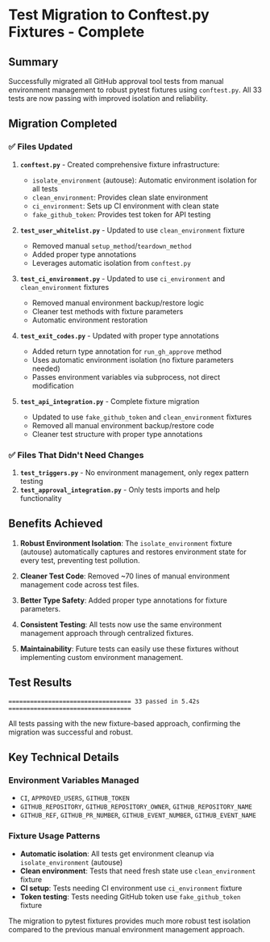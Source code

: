 # Test Migration to Conftest.py Fixtures - Complete

## Summary
Successfully migrated all GitHub approval tool tests from manual environment management to robust pytest fixtures using `conftest.py`. All 33 tests are now passing with improved isolation and reliability.

## Migration Completed

### ✅ Files Updated
1. **`conftest.py`** - Created comprehensive fixture infrastructure:
   - `isolate_environment` (autouse): Automatic environment isolation for all tests
   - `clean_environment`: Provides clean slate environment
   - `ci_environment`: Sets up CI environment with clean state
   - `fake_github_token`: Provides test token for API testing

2. **`test_user_whitelist.py`** - Updated to use `clean_environment` fixture
   - Removed manual `setup_method`/`teardown_method`
   - Added proper type annotations
   - Leverages automatic isolation from `conftest.py`

3. **`test_ci_environment.py`** - Updated to use `ci_environment` and `clean_environment` fixtures
   - Removed manual environment backup/restore logic
   - Cleaner test methods with fixture parameters
   - Automatic environment restoration

4. **`test_exit_codes.py`** - Updated with proper type annotations
   - Added return type annotation for `run_gh_approve` method
   - Uses automatic environment isolation (no fixture parameters needed)
   - Passes environment variables via subprocess, not direct modification

5. **`test_api_integration.py`** - Complete fixture migration
   - Updated to use `fake_github_token` and `clean_environment` fixtures
   - Removed all manual environment backup/restore code
   - Cleaner test structure with proper type annotations

### ✅ Files That Didn't Need Changes
1. **`test_triggers.py`** - No environment management, only regex pattern testing
2. **`test_approval_integration.py`** - Only tests imports and help functionality

## Benefits Achieved

1. **Robust Environment Isolation**: The `isolate_environment` fixture (autouse) automatically captures and restores environment state for every test, preventing test pollution.

2. **Cleaner Test Code**: Removed ~70 lines of manual environment management code across test files.

3. **Better Type Safety**: Added proper type annotations for fixture parameters.

4. **Consistent Testing**: All tests now use the same environment management approach through centralized fixtures.

5. **Maintainability**: Future tests can easily use these fixtures without implementing custom environment management.

## Test Results
```
================================== 33 passed in 5.42s ==================================
```

All tests passing with the new fixture-based approach, confirming the migration was successful and robust.

## Key Technical Details

### Environment Variables Managed
- `CI`, `APPROVED_USERS`, `GITHUB_TOKEN`
- `GITHUB_REPOSITORY`, `GITHUB_REPOSITORY_OWNER`, `GITHUB_REPOSITORY_NAME`
- `GITHUB_REF`, `GITHUB_PR_NUMBER`, `GITHUB_EVENT_NUMBER`, `GITHUB_EVENT_NAME`

### Fixture Usage Patterns
- **Automatic isolation**: All tests get environment cleanup via `isolate_environment` (autouse)
- **Clean environment**: Tests that need fresh state use `clean_environment` fixture
- **CI setup**: Tests needing CI environment use `ci_environment` fixture
- **Token testing**: Tests needing GitHub token use `fake_github_token` fixture

The migration to pytest fixtures provides much more robust test isolation compared to the previous manual environment management approach.
